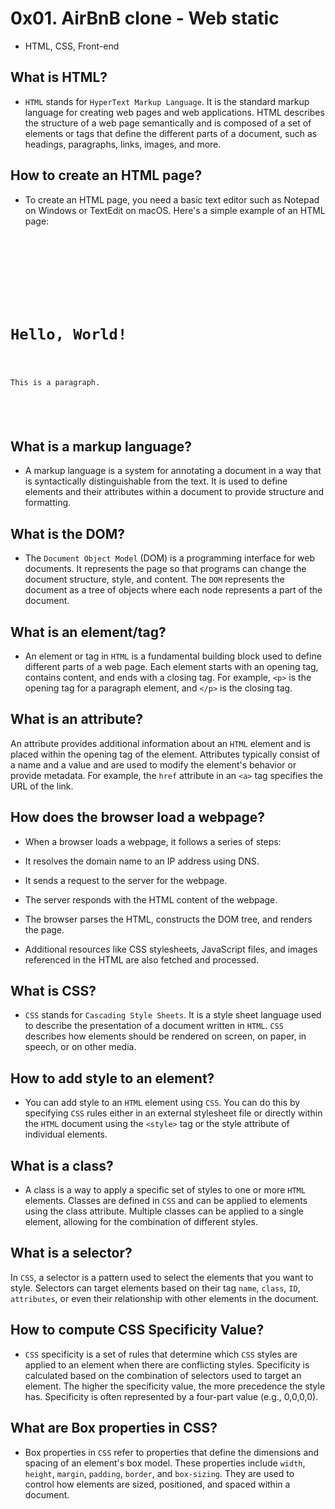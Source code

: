 # 0x01. AirBnB clone - Web static
- HTML, CSS, Front-end

## What is HTML?
- `HTML` stands for `HyperText Markup Language`. It is the standard markup language for creating web pages and web applications. HTML describes the structure of a web page semantically and is composed of a set of elements or tags that define the different parts of a document, such as headings, paragraphs, links, images, and more.

## How to create an HTML page?
- To create an HTML page, you need a basic text editor such as Notepad on Windows or TextEdit on macOS. Here's a simple example of an HTML page:

<code>
<!DOCTYPE html>
<html>
<head>
    <title>My First HTML Page</title>
</head>
<body>
    <h1>Hello, World!</h1>
    <p>This is a paragraph.</p>
</body>
</html>
</code>

## What is a markup language?
- A markup language is a system for annotating a document in a way that is syntactically distinguishable from the text. It is used to define elements and their attributes within a document to provide structure and formatting.

## What is the DOM?
- The `Document Object Model` (DOM) is a programming interface for web documents. It represents the page so that programs can change the document structure, style, and content. The `DOM` represents the document as a tree of objects where each node represents a part of the document.

## What is an element/tag?
- An element or tag in `HTML` is a fundamental building block used to define different parts of a web page. Each element starts with an opening tag, contains content, and ends with a closing tag. For example, `<p>` is the opening tag for a paragraph element, and `</p>` is the closing tag.

## What is an attribute?
An attribute provides additional information about an `HTML` element and is placed within the opening tag of the element. Attributes typically consist of a name and a value and are used to modify the element's behavior or provide metadata. For example, the `href` attribute in an `<a>` tag specifies the URL of the link.

## How does the browser load a webpage?
- When a browser loads a webpage, it follows a series of steps:

- It resolves the domain name to an IP address using DNS.
- It sends a request to the server for the webpage.
- The server responds with the HTML content of the webpage.
- The browser parses the HTML, constructs the DOM tree, and renders the page.
- Additional resources like CSS stylesheets, JavaScript files, and images referenced in the HTML are also fetched and processed.

## What is CSS?
- `CSS` stands for `Cascading Style Sheets`. It is a style sheet language used to describe the presentation of a document written in `HTML`. `CSS` describes how elements should be rendered on screen, on paper, in speech, or on other media.

## How to add style to an element?
- You can add style to an `HTML` element using `CSS`. You can do this by specifying `CSS` rules either in an external stylesheet file or directly within the `HTML` document using the `<style>` tag or the style attribute of individual elements.

## What is a class?
- A class is a way to apply a specific set of styles to one or more `HTML` elements. Classes are defined in `CSS` and can be applied to elements using the class attribute. Multiple classes can be applied to a single element, allowing for the combination of different styles.

## What is a selector?
In `CSS`, a selector is a pattern used to select the elements that you want to style. Selectors can target elements based on their tag `name`, `class`, `ID`, `attributes`, or even their relationship with other elements in the document.

## How to compute CSS Specificity Value?
- `CSS` specificity is a set of rules that determine which `CSS` styles are applied to an element when there are conflicting styles. Specificity is calculated based on the combination of selectors used to target an element. The higher the specificity value, the more precedence the style has. Specificity is often represented by a four-part value (e.g., 0,0,0,0).

## What are Box properties in CSS?
- Box properties in `CSS` refer to properties that define the dimensions and spacing of an element's box model. These properties include `width`, `height`, `margin`, `padding`, `border`, and `box-sizing`. They are used to control how elements are sized, positioned, and spaced within a document.

